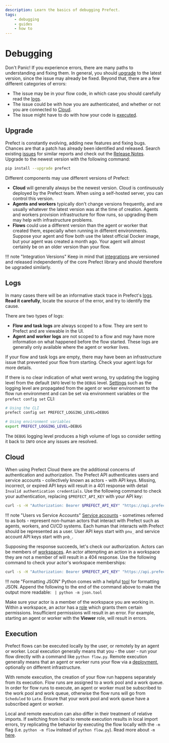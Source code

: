 ```yaml
---
description: Learn the basics of debugging Prefect.
tags:
    - debugging
    - guides
    - how to
---
```


# Debugging

Don't Panic! If you experience errors, there are many paths to understanding and fixing them. In general, you should [upgrade](#upgrade) to the latest version, since the issue may already be fixed. Beyond that, there are a few different categories of errors:

* The issue may be in your flow code, in which case you should carefully read the [logs](#logs).
* The issue could be with how you are authenticated, and whether or not you are connected to [Cloud](#cloud).
* The issue might have to do with how your code is [executed](#execution).


## Upgrade

Prefect is constantly evolving, adding new features and fixing bugs. Chances are that a patch has already been identified and released. Search existing [issues](https://github.com/PrefectHQ/prefect/issues) for similar reports and check out the [Release Notes](https://github.com/PrefectHQ/prefect/blob/main/RELEASE-NOTES.md). Upgrade to the newest version with the following command:

```bash
pip install --upgrade prefect
```

Different components may use different versions of Prefect:

* **Cloud** will generally always be the newest version. Cloud is continuously deployed by the Prefect team. When using a self-hosted server, you can control this version.
* **Agents and workers** typically don't change versions frequently, and are usually whatever the latest version was at the time of creation. Agents and workers provision infrastructure for flow runs, so upgrading them may help with infrastructure problems.
* **Flows** could use a different version than the agent or worker that created them, especially when running in different environments. Suppose your agent and flow both use the latest official Docker image, but your agent was created a month ago. Your agent will almost certainly be on an older version than your flow.

!!! note "Integration Versions"
    Keep in mind that [integrations](/integrations/) are versioned and released independently of the core Prefect library and should therefore be upgraded similarly.


## Logs

In many cases there will be an informative stack trace in Prefect's [logs](/concepts/logs/). **Read it carefully**, locate the source of the error, and try to identify the cause.

There are two types of logs:
* **Flow and task logs** are always scoped to a flow. They are sent to Prefect and are viewable in the UI.
* **Agent and worker logs** are not scoped to a flow and may have more information on what happened before the flow started. These logs are generally only available where the agent or worker lives.

If your flow and task logs are empty, there may have been an infrastructure issue that prevented your flow from starting. Check your agent logs for more details.

If there is no clear indication of what went wrong, try updating the logging level from the default `INFO` level to the `DEBUG` level. [Settings](/api-ref/prefect/settings/) such as the logging level are propagated from the agent or worker environment to the flow run environment and can be set via environment variables or the `prefect config set` CLI:

```bash
# Using the CLI
prefect config set PREFECT_LOGGING_LEVEL=DEBUG

# Using environment variables
export PREFECT_LOGGING_LEVEL=DEBUG
```

The `DEBUG` logging level produces a high volume of logs so consider setting it back to `INFO` once any issues are resolved.


## Cloud

When using Prefect Cloud there are the additional concerns of authentication and authorization. The Prefect API authenticates users and service accounts - collectively known as actors - with API keys. Missing, incorrect, or expired API keys will result in a 401 response with detail `Invalid authentication credentials`. Use the following command to check your authentication, replacing `$PREFECT_API_KEY` with your API key:

```bash
curl -s -H "Authorization: Bearer $PREFECT_API_KEY" "https://api.prefect.cloud/api/me/"
```

!!! note "Users vs Service Accounts"
    [Service accounts](/cloud/users/service-accounts/) - sometimes referred to as bots - represent non-human actors that interact with Prefect such as agents, workers, and CI/CD systems. Each human that interacts with Prefect should be represented as a user. User API keys start with `pnu_` and service account API keys start with `pnb_`.

Supposing the response succeeds, let's check our authorization. Actors can be members of [workspaces](/cloud/workspaces/). An actor attempting an action in a workspace they are not a member of will result in a 404 response. Use the following command to check your actor's workspace memberships:

```bash
curl -s -H "Authorization: Bearer $PREFECT_API_KEY" "https://api.prefect.cloud/api/me/workspaces"
```

!!! note "Formatting JSON"
    Python comes with a helpful [tool](https://docs.python.org/3/library/json.html#module-json.tool) for formatting JSON. Append the following to the end of the command above to make the output more readable: ` | python -m json.tool`

Make sure your actor is a member of the workspace you are working in. Within a workspace, an actor has a [role](/cloud/users/roles/) which grants them certain permissions. Insufficient permissions will result in an error. For example, starting an agent or worker with the __Viewer__ role, will result in errors.


## Execution

Prefect flows can be executed locally by the user, or remotely by an agent or worker. Local execution generally means that you - the user - run your flow directly with a command like `python flow.py`. Remote execution generally means that an agent or worker runs your flow via a [deployment](/concepts/deployments/), optionally on different infrastructure.

With remote execution, the creation of your flow run happens separately from its execution. Flow runs are assigned to a work pool and a work queue. In order for flow runs to execute, an agent or worker must be subscribed to the work pool and work queue, otherwise the flow runs will go from `Scheduled` to `Late`. Ensure that your work pool and work queue have a subscribed agent or worker.

Local and remote execution can also differ in their treatment of relative imports. If switching from local to remote execution results in local import errors, try replicating the behavior by executing the flow locally with the `-m` flag (i.e. `python -m flow` instead of `python flow.py`). Read more about `-m` [here](https://stackoverflow.com/a/62923810).
